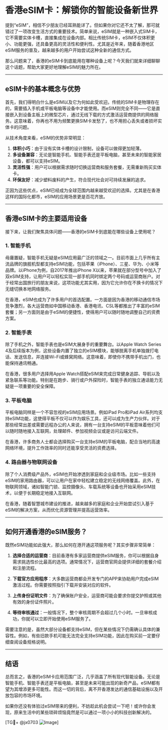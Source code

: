 # 香港eSIM卡：解锁你的智能设备新世界

提到“eSIM”，相信不少朋友已经耳熟能详了。但如果你对它还不太了解，那可就错过了一项改变生活方式的重要技术。简单来说，eSIM就是一种嵌入式SIM卡，它不需要实体卡槽，直接集成在设备内部。相比传统SIM卡，eSIM不仅体积更小、功能更强，还具备更高的灵活性和便利性。尤其是近年来，随着香港地区eSIM服务的普及，越来越多的用户开始尝试这种全新的通信方式。

那么问题来了，香港的eSIM卡到底能用在哪种设备上呢？今天我们就来详细聊聊这个话题，帮助大家更好地理解eSIM的魅力所在。

---

## eSIM卡的基本概念与优势

首先，我们得明白什么是eSIM以及它为何如此受欢迎。传统的SIM卡是物理存在的，需要插入手机或平板电脑等设备中才能使用。而eSIM则完全不同——它是直接嵌入到设备主板上的微型芯片，通过无线下载的方式激活运营商提供的网络服务。这意味着，你再也不用为频繁更换SIM卡发愁了，也不用担心丢失或者损坏实体卡的问题。

从技术角度来看，eSIM的优势非常明显：
1. **体积小巧**：由于没有实体卡槽的设计限制，设备可以做得更加轻薄。
2. **多设备兼容**：无论是智能手机、智能手表还是平板电脑，甚至未来的智能家居设备，都可以支持eSIM。
3. **灵活性强**：用户可以根据需求随时切换运营商和服务套餐，无需重新购买实体卡。
4. **环保友好**：减少塑料废料的产生，符合现代社会对可持续发展的追求。

正因为这些优点，eSIM已经成为全球范围内越来越受欢迎的选择。尤其是在香港这样的国际化都市，eSIM的应用场景更是百花齐放。

---

## 香港eSIM卡的主要适用设备

接下来，让我们聚焦具体问题——香港的eSIM卡到底能在哪些设备上使用呢？

### 1. 智能手机
毋庸置疑，智能手机无疑是eSIM应用最广泛的领域之一。目前市面上几乎所有主流品牌的旗舰机型都支持eSIM功能，包括苹果（iPhone）、三星、华为、小米等品牌。以iPhone为例，自2017年推出iPhone X以来，苹果就在部分型号中加入了双eSIM支持，让用户可以轻松实现一部手机同时绑定两个号码或运营商账户。对于经常出国旅行的朋友来说，这项功能尤其实用，因为它允许你在不换卡的情况下无缝切换本地网络服务。

在香港，eSIM也成为了许多用户的首选配置。一方面是因为香港的移动通信市场竞争激烈，各大运营商如中国移动香港、香港电讯、CSL等都推出了丰富的eSIM套餐；另一方面则是由于eSIM的便捷性，使得用户可以随时随地调整自己的资费方案。

### 2. 智能手表
除了手机之外，智能手表也是eSIM大展身手的重要舞台。以Apple Watch Series 4及后续版本为例，这些设备内置了独立的eSIM模块，能够脱离手机单独拨打电话、发送信息，并连接Wi-Fi或蜂窝网络。这意味着，即使你不携带手机出门，也能保持通讯畅通。

在香港，很多用户选择用Apple Watch搭配eSIM来完成日常健身追踪、导航以及紧急联系等功能。特别是在跑步、骑行或户外探险时，智能手表的独立通话能力无疑是一项重要的安全保障。

### 3. 平板电脑
平板电脑同样是一个不容忽视的eSIM应用场景。例如iPad Pro和iPad Air系列均支持eSIM功能，这使得平板不仅可以作为娱乐工具，还可以成为生产力伙伴。对于那些经常出差或需要远程办公的人来说，拥有一台支持eSIM的平板意味着他们可以随时随地接入互联网，处理邮件、参加视频会议或是访问云端文件。

在香港，许多商务人士都会选择购买一台支持eSIM的平板电脑，配合当地的高速网络环境，提升工作效率的同时还能享受灵活的资费选择。

### 4. 路由器与物联网设备
除了个人消费级产品外，eSIM也开始渗透到家庭和企业级市场。比如一些支持eSIM的家用路由器，可以让用户在家中轻松建立稳定的无线网络覆盖。此外，在物联网领域，诸如智能门锁、监控摄像头、车载系统等设备也开始采用eSIM技术，以便于长期稳定地接入互联网。

在香港，随着智慧城市建设的推进，越来越多的家庭和企业开始尝试引入基于eSIM的解决方案，从而优化资源管理并提高运营效率。

---

## 如何开通香港的eSIM服务？

既然eSIM功能如此强大，那么如何在港开通这项服务呢？其实步骤非常简单：

1. **选择合适的运营商**：目前香港有多家运营商提供eSIM服务，你可以根据自身需求挑选性价比最高的选项。通常情况下，运营商官网会提供详细的套餐介绍和注册流程。
   
2. **下载官方应用程序**：大多数运营商都会开发专门的APP来协助用户完成eSIM激活过程。你需要按照指引下载并安装对应的软件。

3. **上传身份证明文件**：为了确保账户安全，运营商可能会要求你提交护照或其他有效的身份证件照片。

4. **等待审核通过**：一般情况下，整个审核周期不会超过几个小时。一旦审核成功，你就可以立即开始使用eSIM服务了。

需要注意的是，虽然大部分设备都支持eSIM，但在某些情况下仍需确认具体的兼容性。例如，有些旧款手机可能无法完全支持eSIM功能，因此在购买前一定要仔细查阅设备规格说明。

---

## 结语

总而言之，香港的eSIM卡应用范围广泛，几乎涵盖了所有现代智能设备。无论是智能手机、智能手表还是平板电脑，甚至是未来可能出现的新奇产品，eSIM都有望为其增添更多可能性。而这一切的背后，离不开香港发达的通信基础设施以及开放包容的市场环境。

如果你还没有体验过eSIM带来的便利，不妨趁此机会尝试一下吧！或许你会发现，原来生活中的某些琐碎烦恼竟然是可以通过一项小小的科技创新解决的。

[TG💪+ @jx0703 ![Image](https://github.com/user-attachments/assets/dbca1d08-cadb-493c-b0ec-ad6f7a83f270)]